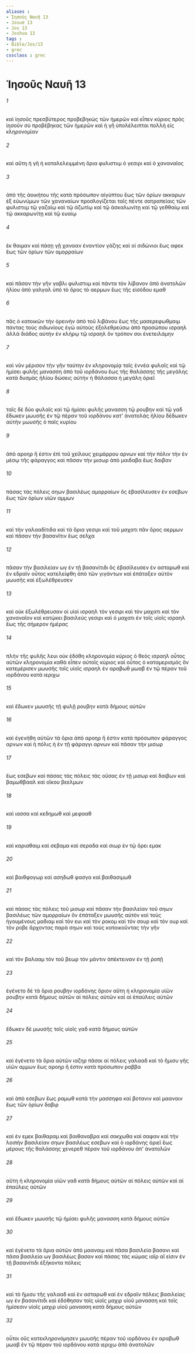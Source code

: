 ```yaml
---
aliases : 
- Ἰησοῦς Ναυῆ 13
- Josué 13
- Jos 13
- Joshua 13
tags : 
- Bible/Jos/13
- grec
cssclass : grec
---
```


# Ἰησοῦς Ναυῆ 13

###### 1
καὶ ἰησοῦς πρεσβύτερος προβεβηκὼς τῶν ἡμερῶν καὶ εἶπεν κύριος πρὸς ἰησοῦν σὺ προβέβηκας τῶν ἡμερῶν καὶ ἡ γῆ ὑπολέλειπται πολλὴ εἰς κληρονομίαν
###### 2
καὶ αὕτη ἡ γῆ ἡ καταλελειμμένη ὅρια φυλιστιιμ ὁ γεσιρι καὶ ὁ χαναναῖος
###### 3
ἀπὸ τῆς ἀοικήτου τῆς κατὰ πρόσωπον αἰγύπτου ἕως τῶν ὁρίων ακκαρων ἐξ εὐωνύμων τῶν χαναναίων προσλογίζεται ταῖς πέντε σατραπείαις τῶν φυλιστιιμ τῷ γαζαίῳ καὶ τῷ ἀζωτίῳ καὶ τῷ ἀσκαλωνίτῃ καὶ τῷ γεθθαίῳ καὶ τῷ ακκαρωνίτῃ καὶ τῷ ευαίῳ
###### 4
ἐκ θαιμαν καὶ πάσῃ γῇ χανααν ἐναντίον γάζης καὶ οἱ σιδώνιοι ἕως αφεκ ἕως τῶν ὁρίων τῶν αμορραίων
###### 5
καὶ πᾶσαν τὴν γῆν γαβλι φυλιστιιμ καὶ πάντα τὸν λίβανον ἀπὸ ἀνατολῶν ἡλίου ἀπὸ γαλγαλ ὑπὸ τὸ ὄρος τὸ αερμων ἕως τῆς εἰσόδου εμαθ
###### 6
πᾶς ὁ κατοικῶν τὴν ὀρεινὴν ἀπὸ τοῦ λιβάνου ἕως τῆς μασερεφωθμαιμ πάντας τοὺς σιδωνίους ἐγὼ αὐτοὺς ἐξολεθρεύσω ἀπὸ προσώπου ισραηλ ἀλλὰ διάδος αὐτὴν ἐν κλήρῳ τῷ ισραηλ ὃν τρόπον σοι ἐνετειλάμην
###### 7
καὶ νῦν μέρισον τὴν γῆν ταύτην ἐν κληρονομίᾳ ταῖς ἐννέα φυλαῖς καὶ τῷ ἡμίσει φυλῆς μανασση ἀπὸ τοῦ ιορδάνου ἕως τῆς θαλάσσης τῆς μεγάλης κατὰ δυσμὰς ἡλίου δώσεις αὐτήν ἡ θάλασσα ἡ μεγάλη ὁριεῖ
###### 8
ταῖς δὲ δύο φυλαῖς καὶ τῷ ἡμίσει φυλῆς μανασση τῷ ρουβην καὶ τῷ γαδ ἔδωκεν μωυσῆς ἐν τῷ πέραν τοῦ ιορδάνου κατ' ἀνατολὰς ἡλίου δέδωκεν αὐτὴν μωυσῆς ὁ παῖς κυρίου
###### 9
ἀπὸ αροηρ ἥ ἐστιν ἐπὶ τοῦ χείλους χειμάρρου αρνων καὶ τὴν πόλιν τὴν ἐν μέσῳ τῆς φάραγγος καὶ πᾶσαν τὴν μισωρ ἀπὸ μαιδαβα ἕως δαιβαν
###### 10
πάσας τὰς πόλεις σηων βασιλέως αμορραίων ὃς ἐβασίλευσεν ἐν εσεβων ἕως τῶν ὁρίων υἱῶν αμμων
###### 11
καὶ τὴν γαλααδίτιδα καὶ τὰ ὅρια γεσιρι καὶ τοῦ μαχατι πᾶν ὄρος αερμων καὶ πᾶσαν τὴν βασανῖτιν ἕως σελχα
###### 12
πᾶσαν τὴν βασιλείαν ωγ ἐν τῇ βασανίτιδι ὃς ἐβασίλευσεν ἐν ασταρωθ καὶ ἐν εδραϊν οὗτος κατελείφθη ἀπὸ τῶν γιγάντων καὶ ἐπάταξεν αὐτὸν μωυσῆς καὶ ἐξωλέθρευσεν
###### 13
καὶ οὐκ ἐξωλέθρευσαν οἱ υἱοὶ ισραηλ τὸν γεσιρι καὶ τὸν μαχατι καὶ τὸν χαναναῖον καὶ κατῴκει βασιλεὺς γεσιρι καὶ ὁ μαχατι ἐν τοῖς υἱοῖς ισραηλ ἕως τῆς σήμερον ἡμέρας
###### 14
πλὴν τῆς φυλῆς λευι οὐκ ἐδόθη κληρονομία κύριος ὁ θεὸς ισραηλ οὗτος αὐτῶν κληρονομία καθὰ εἶπεν αὐτοῖς κύριος καὶ οὗτος ὁ καταμερισμός ὃν κατεμέρισεν μωυσῆς τοῖς υἱοῖς ισραηλ ἐν αραβωθ μωαβ ἐν τῷ πέραν τοῦ ιορδάνου κατὰ ιεριχω
###### 15
καὶ ἔδωκεν μωυσῆς τῇ φυλῇ ρουβην κατὰ δήμους αὐτῶν
###### 16
καὶ ἐγενήθη αὐτῶν τὰ ὅρια ἀπὸ αροηρ ἥ ἐστιν κατὰ πρόσωπον φάραγγος αρνων καὶ ἡ πόλις ἡ ἐν τῇ φάραγγι αρνων καὶ πᾶσαν τὴν μισωρ
###### 17
ἕως εσεβων καὶ πάσας τὰς πόλεις τὰς οὔσας ἐν τῇ μισωρ καὶ δαιβων καὶ βαμωθβααλ καὶ οἴκου βεελμων
###### 18
καὶ ιασσα καὶ κεδημωθ καὶ μεφααθ
###### 19
καὶ καριαθαιμ καὶ σεβαμα καὶ σεραδα καὶ σιωρ ἐν τῷ ὄρει εμακ
###### 20
καὶ βαιθφογωρ καὶ ασηδωθ φασγα καὶ βαιθασιμωθ
###### 21
καὶ πάσας τὰς πόλεις τοῦ μισωρ καὶ πᾶσαν τὴν βασιλείαν τοῦ σηων βασιλέως τῶν αμορραίων ὃν ἐπάταξεν μωυσῆς αὐτὸν καὶ τοὺς ἡγουμένους μαδιαμ καὶ τὸν ευι καὶ τὸν ροκομ καὶ τὸν σουρ καὶ τὸν ουρ καὶ τὸν ροβε ἄρχοντας παρὰ σηων καὶ τοὺς κατοικοῦντας τὴν γῆν
###### 22
καὶ τὸν βαλααμ τὸν τοῦ βεωρ τὸν μάντιν ἀπέκτειναν ἐν τῇ ῥοπῇ
###### 23
ἐγένετο δὲ τὰ ὅρια ρουβην ιορδάνης ὅριον αὕτη ἡ κληρονομία υἱῶν ρουβην κατὰ δήμους αὐτῶν αἱ πόλεις αὐτῶν καὶ αἱ ἐπαύλεις αὐτῶν
###### 24
ἔδωκεν δὲ μωυσῆς τοῖς υἱοῖς γαδ κατὰ δήμους αὐτῶν
###### 25
καὶ ἐγένετο τὰ ὅρια αὐτῶν ιαζηρ πᾶσαι αἱ πόλεις γαλααδ καὶ τὸ ἥμισυ γῆς υἱῶν αμμων ἕως αροηρ ἥ ἐστιν κατὰ πρόσωπον ραββα
###### 26
καὶ ἀπὸ εσεβων ἕως ραμωθ κατὰ τὴν μασσηφα καὶ βοτανιν καὶ μααναιν ἕως τῶν ὁρίων δαβιρ
###### 27
καὶ ἐν εμεκ βαιθαραμ καὶ βαιθαναβρα καὶ σοκχωθα καὶ σαφαν καὶ τὴν λοιπὴν βασιλείαν σηων βασιλέως εσεβων καὶ ὁ ιορδάνης ὁριεῖ ἕως μέρους τῆς θαλάσσης χενερεθ πέραν τοῦ ιορδάνου ἀπ' ἀνατολῶν
###### 28
αὕτη ἡ κληρονομία υἱῶν γαδ κατὰ δήμους αὐτῶν αἱ πόλεις αὐτῶν καὶ αἱ ἐπαύλεις αὐτῶν
###### 29
καὶ ἔδωκεν μωυσῆς τῷ ἡμίσει φυλῆς μανασση κατὰ δήμους αὐτῶν
###### 30
καὶ ἐγένετο τὰ ὅρια αὐτῶν ἀπὸ μααναιμ καὶ πᾶσα βασιλεία βασανι καὶ πᾶσα βασιλεία ωγ βασιλέως βασαν καὶ πάσας τὰς κώμας ιαϊρ αἵ εἰσιν ἐν τῇ βασανίτιδι ἑξήκοντα πόλεις
###### 31
καὶ τὸ ἥμισυ τῆς γαλααδ καὶ ἐν ασταρωθ καὶ ἐν εδραϊν πόλεις βασιλείας ωγ ἐν βασανίτιδι καὶ ἐδόθησαν τοῖς υἱοῖς μαχιρ υἱοῦ μανασση καὶ τοῖς ἡμίσεσιν υἱοῖς μαχιρ υἱοῦ μανασση κατὰ δήμους αὐτῶν
###### 32
οὗτοι οὓς κατεκληρονόμησεν μωυσῆς πέραν τοῦ ιορδάνου ἐν αραβωθ μωαβ ἐν τῷ πέραν τοῦ ιορδάνου κατὰ ιεριχω ἀπὸ ἀνατολῶν
